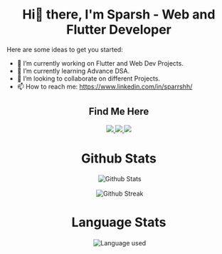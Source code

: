 <h1 align ="center">Hi👋 there, I'm Sparsh - Web and Flutter Developer</h1>




Here are some ideas to get you started:

- 🔭 I’m currently working on Flutter and Web Dev Projects.  
- 🌱 I’m currently learning Advance DSA.
- 👯 I’m looking to collaborate on different Projects.
- 📫 How to reach me: https://www.linkedin.com/in/sparrshh/

<!---

--->
<h2 align = "center" > Find Me Here </h2>

<p align="center"> <a href="mailto:sparshg756@gmail.com" target="blank"><img src="https://img.shields.io/badge/Gmail-D14836?style=for-the-badge&logo=gmail&logoColor=white" /> </a> <a href="https://twitter.com/sparrshh" target="blank"><img src="https://img.shields.io/badge/Twitter-1DA1F2?style=for-the-badge&logo=twitter&logoColor=white" /> </a> <a href="https://www.linkedin.com/in/sparsh-gupta-639433191/" target="blank"><img src="https://img.shields.io/badge/LinkedIn-0077B5?style=for-the-badge&logo=linkedin&logoColor=white" /> </a></p>

<h1 align="center"> Github Stats  </h1>


<p align="center">&nbsp;<img align="center" src= "https://github-readme-stats.vercel.app/api?username=sparrshh&show_icons=truen&icon_color=bb2acf&count_private=true&theme=algolia&bg_color=0500206A" alt="Github Stats" /><br>
  
 <p align="center">&nbsp;<img align="center" src= "https://github-readme-streak-stats.herokuapp.com/?user=sparrshh&layout=compact&theme=blueberry_duo&background=0500206A&dates=3795DD" alt="Github Streak" /> </p>
 
 <h1 align="center"> Language Stats </h1>
 <p align="center">&nbsp;<img align="center" src= "https://github-readme-stats.vercel.app/api/top-langs/?username=sparrshh&theme=radical" alt="Language used" />

